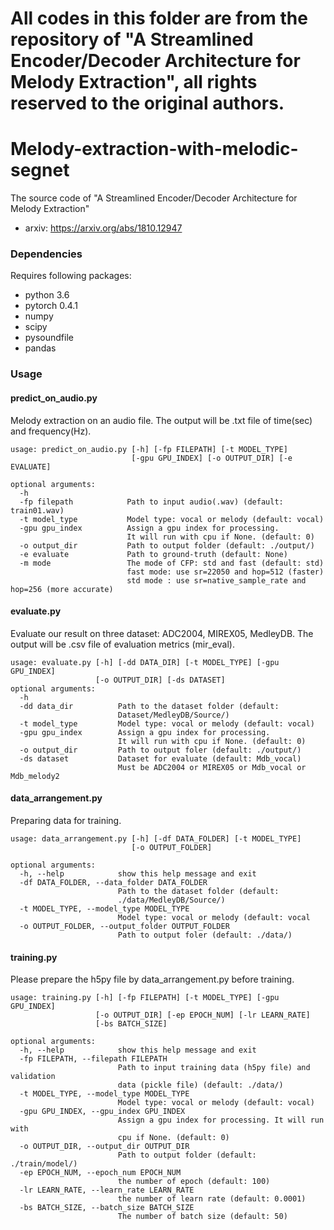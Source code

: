 # All codes in this folder are from the repository of "A Streamlined Encoder/Decoder Architecture for Melody Extraction", all rights reserved to the original authors.
# Melody-extraction-with-melodic-segnet

The source code of "A Streamlined Encoder/Decoder Architecture for Melody Extraction"
- arxiv: https://arxiv.org/abs/1810.12947

### Dependencies

Requires following packages:

- python 3.6
- pytorch 0.4.1
- numpy
- scipy
- pysoundfile
- pandas


### Usage
#### predict_on_audio.py
Melody extraction on an audio file.
The output will be .txt file of time(sec) and frequency(Hz).
```
usage: predict_on_audio.py [-h] [-fp FILEPATH] [-t MODEL_TYPE]
                           [-gpu GPU_INDEX] [-o OUTPUT_DIR] [-e EVALUATE]

optional arguments:
  -h
  -fp filepath            Path to input audio(.wav) (default: train01.wav)
  -t model_type           Model type: vocal or melody (default: vocal)
  -gpu gpu_index          Assign a gpu index for processing.
                          It will run with cpu if None. (default: 0)
  -o output_dir           Path to output folder (default: ./output/)
  -e evaluate             Path to ground-truth (default: None)
  -m mode                 The mode of CFP: std and fast (default: std)
                          fast mode: use sr=22050 and hop=512 (faster)
                          std mode : use sr=native_sample_rate and hop=256 (more accurate)
```
#### evaluate.py
Evaluate our result on three dataset: ADC2004, MIREX05, MedleyDB.
The output will be .csv file of evaluation metrics (mir_eval).
```
usage: evaluate.py [-h] [-dd DATA_DIR] [-t MODEL_TYPE] [-gpu GPU_INDEX]
                   [-o OUTPUT_DIR] [-ds DATASET]
optional arguments:
  -h
  -dd data_dir          Path to the dataset folder (default:
                        Dataset/MedleyDB/Source/)
  -t model_type         Model type: vocal or melody (default: vocal)
  -gpu gpu_index        Assign a gpu index for processing.
                        It will run with cpu if None. (default: 0)
  -o output_dir         Path to output foler (default: ./output/)
  -ds dataset           Dataset for evaluate (default: Mdb_vocal)
                        Must be ADC2004 or MIREX05 or Mdb_vocal or Mdb_melody2 
```
#### data_arrangement.py
Preparing data for training.
```
usage: data_arrangement.py [-h] [-df DATA_FOLDER] [-t MODEL_TYPE]
                           [-o OUTPUT_FOLDER]

optional arguments:
  -h, --help            show this help message and exit
  -df DATA_FOLDER, --data_folder DATA_FOLDER
                        Path to the dataset folder (default:
                        ./data/MedleyDB/Source/)
  -t MODEL_TYPE, --model_type MODEL_TYPE
                        Model type: vocal or melody (default: vocal
  -o OUTPUT_FOLDER, --output_folder OUTPUT_FOLDER
                        Path to output foler (default: ./data/)
```
#### training.py
Please prepare the h5py file by data_arrangement.py before training.
```
usage: training.py [-h] [-fp FILEPATH] [-t MODEL_TYPE] [-gpu GPU_INDEX]
                   [-o OUTPUT_DIR] [-ep EPOCH_NUM] [-lr LEARN_RATE]
                   [-bs BATCH_SIZE]

optional arguments:
  -h, --help            show this help message and exit
  -fp FILEPATH, --filepath FILEPATH
                        Path to input training data (h5py file) and validation
                        data (pickle file) (default: ./data/)
  -t MODEL_TYPE, --model_type MODEL_TYPE
                        Model type: vocal or melody (default: vocal)
  -gpu GPU_INDEX, --gpu_index GPU_INDEX
                        Assign a gpu index for processing. It will run with
                        cpu if None. (default: 0)
  -o OUTPUT_DIR, --output_dir OUTPUT_DIR
                        Path to output folder (default: ./train/model/)
  -ep EPOCH_NUM, --epoch_num EPOCH_NUM
                        the number of epoch (default: 100)
  -lr LEARN_RATE, --learn_rate LEARN_RATE
                        the number of learn rate (default: 0.0001)
  -bs BATCH_SIZE, --batch_size BATCH_SIZE
                        The number of batch size (default: 50)
```
